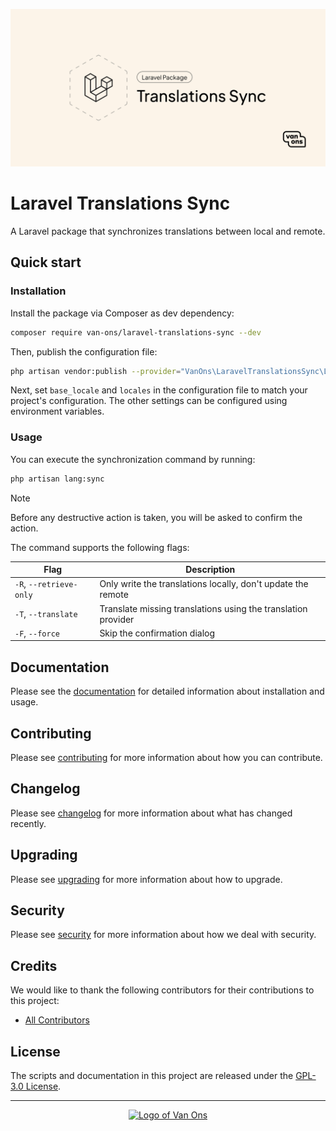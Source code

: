 <p align="center"><img src="art/social-card.png" alt="Social card of Laravel Translations Sync"></p>

# Laravel Translations Sync

<!-- BADGES -->

A Laravel package that synchronizes translations between local and remote.

## Quick start

### Installation

Install the package via Composer as dev dependency:

```bash
composer require van-ons/laravel-translations-sync --dev
```

Then, publish the configuration file:

```bash
php artisan vendor:publish --provider="VanOns\LaravelTranslationsSync\LaravelTranslationsSyncServiceProvider" --tag="translations-sync-config"
```

Next, set `base_locale` and `locales` in the configuration file to match your project's configuration. The other settings
can be configured using environment variables.

### Usage

You can execute the synchronization command by running:

```bash
php artisan lang:sync
````

> [!NOTE]
> Before any destructive action is taken, you will be asked to confirm the action.

The command supports the following flags:

| Flag                    | Description                                                   |
|-------------------------|---------------------------------------------------------------|
| `-R`, `--retrieve-only` | Only write the translations locally, don't update the remote  |
| `-T`, `--translate`     | Translate missing translations using the translation provider |
| `-F`, `--force`         | Skip the confirmation dialog                                  |

## Documentation

Please see the [documentation] for detailed information about installation and usage.

## Contributing

Please see [contributing] for more information about how you can contribute.

## Changelog

Please see [changelog] for more information about what has changed recently.

## Upgrading

Please see [upgrading] for more information about how to upgrade.

## Security

Please see [security] for more information about how we deal with security.

## Credits

We would like to thank the following contributors for their contributions to this project:

- [All Contributors][all-contributors]

## License

The scripts and documentation in this project are released under the [GPL-3.0 License][license].

---

<p align="center"><a href="https://van-ons.nl/" target="_blank"><img src="https://opensource.van-ons.nl/files/cow.png" width="50" alt="Logo of Van Ons"></a></p>

[documentation]: docs
[contributing]: CONTRIBUTING.md
[changelog]: CHANGELOG.md
[upgrading]: UPGRADING.md
[security]: SECURITY.md
[email]: mailto:opensource@van-ons.nl
[all-contributors]: ../../contributors
[license]: LICENSE.md
